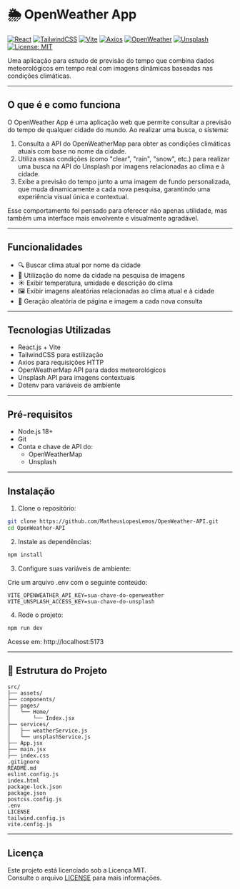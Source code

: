 # 🌦️ OpenWeather App

[![React](https://img.shields.io/badge/React-18.2.0-61DAFB?style=flat&logo=react)](https://reactjs.org/)
[![TailwindCSS](https://img.shields.io/badge/TailwindCSS-3.3.0-06B6D4?style=flat&logo=tailwind-css)](https://tailwindcss.com/)
[![Vite](https://img.shields.io/badge/Vite-4.5.0-646CFF?style=flat&logo=vite)](https://vitejs.dev/)
[![Axios](https://img.shields.io/badge/Axios-1.x-5A29E4?style=flat)](https://axios-http.com/)
[![OpenWeather](https://img.shields.io/badge/API-OpenWeatherMap-orange?style=flat)](https://openweathermap.org/)
[![Unsplash](https://img.shields.io/badge/API-Unsplash-black?style=flat&logo=unsplash)](https://unsplash.com/developers)
[![License: MIT](https://img.shields.io/badge/License-MIT-yellow.svg)](https://github.com/MatheusLopesLemos/OpenWeather-API/blob/main/LICENSE)

Uma aplicação para estudo de previsão do tempo que combina dados meteorológicos em tempo real com imagens dinâmicas baseadas nas condições climáticas.

---

##  O que é e como funciona

O OpenWeather App é uma aplicação web que permite consultar a previsão do tempo de qualquer cidade do mundo. Ao realizar uma busca, o sistema:

1. Consulta a API do OpenWeatherMap para obter as condições climáticas atuais com base no nome da cidade.
2. Utiliza essas condições (como "clear", "rain", "snow", etc.) para realizar uma busca na API do Unsplash por imagens relacionadas ao clima e à cidade.
3. Exibe a previsão do tempo junto a uma imagem de fundo personalizada, que muda dinamicamente a cada nova pesquisa, garantindo uma experiência visual única e contextual.

Esse comportamento foi pensado para oferecer não apenas utilidade, mas também uma interface mais envolvente e visualmente agradável.

---

##  Funcionalidades

- 🔍 Buscar clima atual por nome da cidade
- 📍 Utilização do nome da cidade na pesquisa de imagens
- ☀️ Exibir temperatura, umidade e descrição do clima
- 🖼️ Exibir imagens aleatórias relacionadas ao clima atual e à cidade
- 🔀 Geração aleatória de página e imagem a cada nova consulta

---

##  Tecnologias Utilizadas

- React.js + Vite
- TailwindCSS para estilização
- Axios para requisições HTTP
- OpenWeatherMap API para dados meteorológicos
- Unsplash API para imagens contextuais
- Dotenv para variáveis de ambiente

---

##  Pré-requisitos

- Node.js 18+
- Git
- Conta e chave de API do:
  - OpenWeatherMap
  - Unsplash

---

##  Instalação

1. Clone o repositório:

```bash
git clone https://github.com/MatheusLopesLemos/OpenWeather-API.git
cd OpenWeather-API
```

2. Instale as dependências:

```bash
npm install
```

3. Configure suas variáveis de ambiente:

Crie um arquivo .env com o seguinte conteúdo:

```env
VITE_OPENWEATHER_API_KEY=sua-chave-do-openweather
VITE_UNSPLASH_ACCESS_KEY=sua-chave-do-unsplash
```

4. Rode o projeto:

```bash
npm run dev
```

Acesse em: http://localhost:5173

---

## 📁 Estrutura do Projeto

```
src/
├── assets/
├── components/
├── pages/
│   └── Home/
│       └── Index.jsx
├── services/
│   ├── weatherService.js
│   └── unsplashService.js
├── App.jsx
├── main.jsx
├── index.css
.gitignore
README.md
eslint.config.js
index.html
package-lock.json
package.json
postcss.config.js
.env
LICENSE
tailwind.config.js
vite.config.js
```

---

##  Licença

Este projeto está licenciado sob a Licença MIT.  
Consulte o arquivo [LICENSE](https://github.com/MatheusLopesLemos/OpenWeather-API/blob/main/LICENSE) para mais informações.
